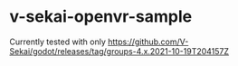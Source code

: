 # v-sekai-openvr-sample

Currently tested with only https://github.com/V-Sekai/godot/releases/tag/groups-4.x.2021-10-19T204157Z
